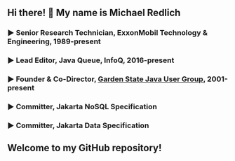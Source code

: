 ## Hi there! :wave: My name is Michael Redlich

### :arrow_forward: Senior Research Technician, ExxonMobil Technology & Engineering, 1989-present<br>
### :arrow_forward: Lead Editor, Java Queue, InfoQ, 2016-present
### :arrow_forward: Founder & Co-Director, [Garden State Java User Group](https://gsjug.org/), 2001-present
### :arrow_forward: Committer, Jakarta NoSQL Specification
### :arrow_forward: Committer, Jakarta Data Specification

## Welcome to my GitHub repository!

<!--
**mpredli01/mpredli01** is a ✨ _special_ ✨ repository because its `README.md` (this file) appears on your GitHub profile.

Here are some ideas to get you started:

- 🔭 I’m currently working on ...
- 🌱 I’m currently learning ...
- 👯 I’m looking to collaborate on ...
- 🤔 I’m looking for help with ...
- 💬 Ask me about ...
- 📫 How to reach me: ...
- 😄 Pronouns: ...
- ⚡ Fun fact: ...
-->
